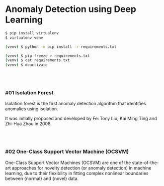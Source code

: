 # Anomaly Detection using Deep Learning

```bash
$ pip install virtualenv
$ virtualenv venv

(venv) $ python -m pip install -r requirements.txt
```

```bash
(venv) $ pip freeze > requirements.txt
(venv) $ cat requirements.txt
(venv) $ deactivate
```

<br/>

<br/>

### #01 Isolation Forest

Isolation forest is the first anomaly detection algorithm that identifies anomalies using isolation.

It was initially proposed and developed by Fei Tony Liu, Kai Ming Ting and Zhi-Hua Zhou in 2008.

<br/>

<br/>

### #02 One-Class Support Vector Machine (OCSVM)

One-Class Support Vector Machines (OCSVM) are one of the state-of-the-art approaches for novelty detection (or anomaly detection) in machine learning, due to their flexibility in fitting complex nonlinear boundaries between {normal} and {novel} data.
